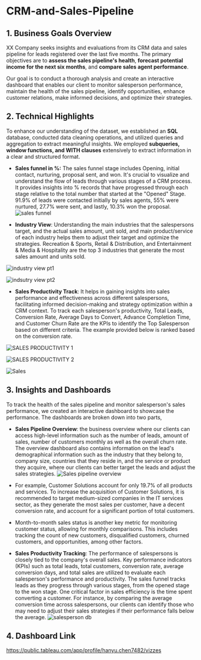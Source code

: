 # CRM-and-Sales-Pipeline

## 1. Business Goals Overview
XX Company seeks insights and evaluations from its CRM data and sales pipeline for leads registered over the last five months. The primary objectives are to **assess the sales pipeline's health**, **forecast potential income for the next six months**, and **compare sales agent performance**.

Our goal is to conduct a thorough analysis and create an interactive dashboard that enables our client to monitor salesperson performance, maintain the health of the sales pipeline, identify opportunities, enhance customer relations, make informed decisions, and optimize their strategies. 

## 2. Technical Highlights

To enhance our understanding of the dataset, we established an **SQL**  database, conducted data cleaning operations, and utilized queries and aggregation to extract meaningful insights. We employed **subqueries, window functions, and WITH clauses** extensively to extract information in a clear and structured format.
  
* **Sales funnel in %:** The sales funnel stage includes Opening, initial contact, nurturing, proposal sent, and won. It's crucial to visualize and understand the flow of leads through various stages of a CRM process.
It provides insights into % records that have progressed through each stage relative to the total number that started at the "Opened" Stage. 91.9% of leads were contacted initially by sales agents, 55% were nurtured, 27.7% were sent, and lastly, 10.3% won the proposal.
![sales funnel](https://github.com/user-attachments/assets/3418ebc9-310c-437a-9b8a-a71d53f7bb3c)

* **Industry View**: Understanding the main industries that the salespersons target, and the actual sales amount, unit sold, and main product/service of each industry helps them to adjust their target and optimize the strategies. Recreation & Sports, Retail & Distribution, and Entertainment & Media & Hospitality are the top 3 industries that generate the most sales amount and units sold.

![industry view pt1](https://github.com/user-attachments/assets/40b16b58-d3cd-4ece-b30f-0221be498383)

![indsutry view pt2](https://github.com/user-attachments/assets/f6ba08cb-abd7-4224-a2da-f13f352559f0)

* **Sales Productivity Track**: It helps in gaining insights into sales performance and effectiveness across different salespersons, facilitating informed decision-making and strategy optimization within a CRM context. To track each salesperson's productivity, Total Leads, Conversion Rate, Average Days to Convert, Advance Completion Time, and Customer Churn Rate are the KPIs to identify the Top Salesperson based on different criteria. The example provided below is ranked based on the conversion rate. 

![SALES PRODUCTIVITY 1](https://github.com/user-attachments/assets/20c95991-2e38-4f41-b5ec-12aa4e2074a2)

![SALES PRODUCTIVITY 2](https://github.com/user-attachments/assets/91b1cd66-ab72-4913-91a4-0ad494acd518)

![Sales](https://github.com/user-attachments/assets/6c1e22fe-2f7b-4eaf-9a25-812273bde744)

## 3. Insights and Dashboards

To track the health of the sales pipeline and monitor salesperson's sales performance, we created an interactive dashboard to showcase the performance. The dashboards are broken down into two parts, 

* **Sales Pipeline Overview**: the business overview where our clients can access high-level information such as the number of leads, amount of sales, number of customers monthly as well as the overall churn rate. The overview dashboard also contains information on the lead's demographical information such as the industry that they belong to, company size, countries that they reside in, and the service or product they acquire, where our clients can better target the leads and adjust the sales strategies.
![Sales pipeline overview](https://github.com/user-attachments/assets/f7947883-97b0-417c-81be-a895ae009a15)

* For example, Customer Solutions account for only 19.7% of all products and services. To increase the acquisition of Customer Solutions, it is recommended to target medium-sized companies in the IT services sector, as they generate the most sales per customer, have a decent conversion rate, and account for a significant portion of total customers.

* Month-to-month sales status is another key metric for monitoring customer status, allowing for monthly comparisons. This includes tracking the count of new customers, disqualified customers, churned customers, and opportunities, among other factors.


* **Sales Productivity Tracking**: The performance of salespersons is closely tied to the company's overall sales. Key performance indicators (KPIs) such as total leads, total customers, conversion rate, average conversion days, and total sales are utilized to evaluate each salesperson's performance and productivity. The sales funnel tracks leads as they progress through various stages, from the opened stage to the won stage.
One critical factor in sales efficiency is the time spent converting a customer. For instance, by comparing the average conversion time across salespersons, our clients can identify those who may need to adjust their sales strategies if their performance falls below the average.
![salesperson db](https://github.com/user-attachments/assets/c9c783bb-f174-426a-bace-dcb514611291)

## 4. Dashboard Link
https://public.tableau.com/app/profile/hanyu.chen7482/vizzes



